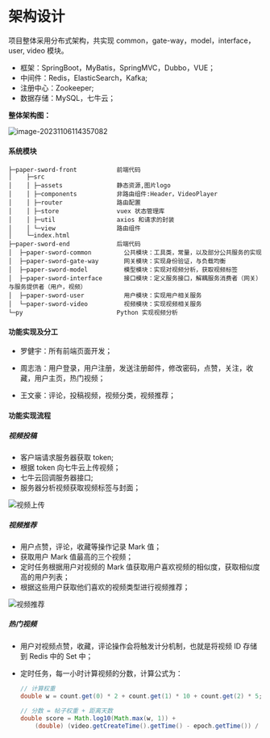 # 架构设计

项目整体采用分布式架构，共实现 common，gate-way，model，interface，user, video 模块。

- 框架：SpringBoot，MyBatis，SpringMVC，Dubbo，VUE；
- 中间件：Redis，ElasticSearch，Kafka;
- 注册中心：Zookeeper;
- 数据存储：MySQL，七牛云；

**整体架构图：**

![image-20231106114357082](https://gitee.com/ZG8848/images/raw/master/network/image-20231106114357082.png)

#### 系统模块

```
├─paper-sword-front           前端代码
│    ├─src						
│    │ ├─assets				  静态资源,图片logo	
│    │ ├─components           非路由组件:Header，VideoPlayer
│    │ ├─router               路由配置
│    │ ├─store                vuex 状态管理库
│    │ ├─util                 axios 和请求的封装
│    │ └─view                 路由组件  
│	 └─index.html  
├─paper-sword-end		      后端代码
│  ├─paper-sword-common       	公共模块：工具类，常量，以及部分公共服务的实现
│  ├─paper-sword-gate-way     	网关模块：实现身份验证，与负载均衡
│  ├─paper-sword-model        	模型模块：实现对视频分析，获取视频标签
│  ├─paper-sword-interface      接口模块：定义服务接口，解耦服务消费者（网关）与服务提供者（用户，视频）
│  ├─paper-sword-user         	用户模块：实现用户相关服务
│  └─paper-sword-video        	视频模块：实现视频相关服务
└─py                          Python 实现视频分析
```

#### 功能实现及分工

- 罗健宇：所有前端页面开发；

- 周志浩：用户登录，用户注册，发送注册邮件，修改密码，点赞，关注，收藏，用户主页，热门视频；

- 王文豪：评论，投稿视频，视频分类，视频推荐；

#### 功能实现流程

##### 视频投稿

- 客户端请求服务器获取 token;
- 根据 token 向七牛云上传视频；
- 七牛云回调服务器接口;
- 服务器分析视频获取视频标签与封面；

![视频上传](https://gitee.com/ZG8848/images/raw/master/network/QQ%E5%9B%BE%E7%89%8720231107181057.png)

##### 视频推荐

- 用户点赞，评论，收藏等操作记录 Mark 值；
- 获取用户 Mark 值最高的三个视频；
- 定时任务根据用户对视频的 Mark 值获取用户喜欢视频的相似度，获取相似度高的用户列表；
- 根据这些用户获取他们喜欢的视频类型进行视频推荐；

![视频推荐](https://gitee.com/ZG8848/images/raw/master/network/~UTTN7RDF2XIQPBMWAEH%J9.png)



##### 热门视频

- 用户对视频点赞，收藏，评论操作会将触发计分机制，也就是将视频 ID 存储到 Redis 中的 Set 中；

- 定时任务，每一小时计算视频的分数，计算公式为：

  ```java
  // 计算权重
  double w = count.get(0) * 2 + count.get(1) * 10 + count.get(2) * 5;
          
  // 分数 = 帖子权重 + 距离天数
  double score = Math.log10(Math.max(w, 1)) +
      (double) (video.getCreateTime().getTime() - epoch.getTime()) / (1000 * 3600 * 24);
  ```

